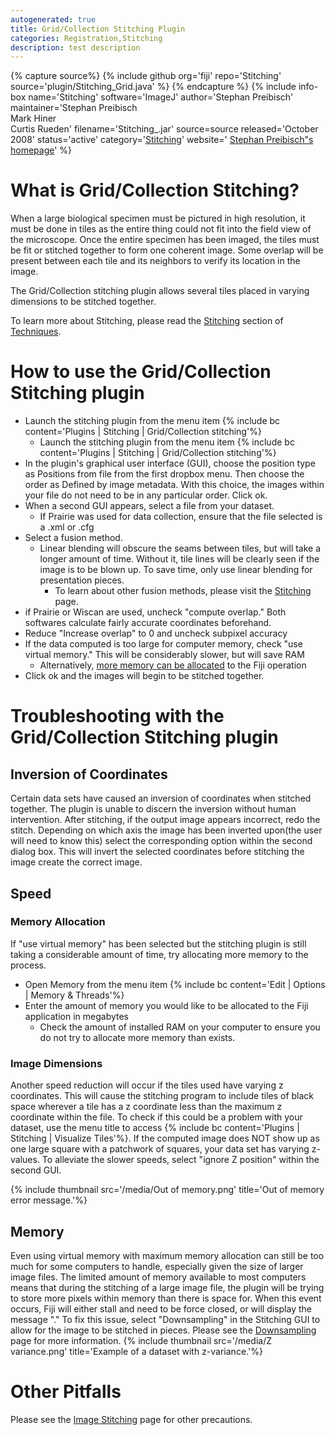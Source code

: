 ```yaml
---
autogenerated: true
title: Grid/Collection Stitching Plugin
categories: Registration,Stitching
description: test description
---
```



{% capture source%}
{% include github org='fiji' repo='Stitching' source='plugin/Stitching\_Grid.java' %}
{% endcapture %}
{% include info-box name='Stitching' software='ImageJ' author='Stephan Preibisch' maintainer='Stephan Preibisch  
Mark Hiner  
Curtis Rueden' filename='Stitching\_.jar' source=source released='October 2008' status='active' category='[Stitching](Category_Stitching)' website=' [Stephan Preibisch"s homepage](http://fly.mpi-cbg.de/~preibisch)' %}


What is Grid/Collection Stitching?
==================================

When a large biological specimen must be pictured in high resolution, it must be done in tiles as the entire thing could not fit into the field view of the microscope. Once the entire specimen has been imaged, the tiles must be fit or stitched together to form one coherent image. Some overlap will be present between each tile and its neighbors to verify its location in the image.

The Grid/Collection stitching plugin allows several tiles placed in varying dimensions to be stitched together.

To learn more about Stitching, please read the [Stitching](/plugins/image-stitching) section of [Techniques](/Category_Techniques).

How to use the Grid/Collection Stitching plugin
===============================================

-   Launch the stitching plugin from the menu item {% include bc content='Plugins | Stitching | Grid/Collection stitching'%}
    -   Launch the stitching plugin from the menu item {% include bc content='Plugins | Stitching | Grid/Collection stitching'%}
-   In the plugin's graphical user interface (GUI), choose the position type as Positions from file from the first dropbox menu. Then choose the order as Defined by image metadata. With this choice, the images within your file do not need to be in any particular order. Click ok.
-   When a second GUI appears, select a file from your dataset.
    -   If Prairie was used for data collection, ensure that the file selected is a .xml or .cfg
-   Select a fusion method.
    -   Linear blending will obscure the seams between tiles, but will take a longer amount of time. Without it, tile lines will be clearly seen if the image is to be blown up. To save time, only use linear blending for presentation pieces.
        -   To learn about other fusion methods, please visit the [Stitching](Image_Stitching#Pairwise_Stitching) page.
-   if Prairie or Wiscan are used, uncheck "compute overlap." Both softwares calculate fairly accurate coordinates beforehand.
-   Reduce "Increase overlap" to 0 and uncheck subpixel accuracy
-   If the data computed is too large for computer memory, check "use virtual memory." This will be considerably slower, but will save RAM
    -   Alternatively, [more memory can be allocated](Grid_Collection_Stitching_Plugin#Memory_Allocation) to the Fiji operation
-   Click ok and the images will begin to be stitched together.

Troubleshooting with the Grid/Collection Stitching plugin
=========================================================

Inversion of Coordinates
------------------------

Certain data sets have caused an inversion of coordinates when stitched together. The plugin is unable to discern the inversion without human intervention. After stitching, if the output image appears incorrect, redo the stitch. Depending on which axis the image has been inverted upon(the user will need to know this) select the corresponding option within the second dialog box. This will invert the selected coordinates before stitching the image create the correct image.

Speed
-----

### Memory Allocation

If "use virtual memory" has been selected but the stitching plugin is still taking a considerable amount of time, try allocating more memory to the process.

-   Open Memory from the menu item {% include bc content='Edit | Options | Memory & Threads'%}
-   Enter the amount of memory you would like to be allocated to the Fiji application in megabytes
    -   Check the amount of installed RAM on your computer to ensure you do not try to allocate more memory than exists.

### Image Dimensions

Another speed reduction will occur if the tiles used have varying z coordinates. This will cause the stitching program to include tiles of black space wherever a tile has a z coordinate less than the maximum z coordinate within the file. To check if this could be a problem with your dataset, use the menu title to access {% include bc content='Plugins | Stitching | Visualize Tiles'%}. If the computed image does NOT show up as one large square with a patchwork of squares, your data set has varying z-values. To alleviate the slower speeds, select "ignore Z position" within the second GUI.

{% include thumbnail src='/media/Out of memory.png' title='Out of memory error message.'%}

Memory
------

Even using virtual memory with maximum memory allocation can still be too much for some computers to handle, especially given the size of larger image files. The limited amount of memory available to most computers means that during the stitching of a large image file, the plugin will be trying to store more pixels within memory than there is space for. When this event occurs, Fiji will either stall and need to be force closed, or will display the message "<Out of Memory>." To fix this issue, select "Downsampling" in the Stitching GUI to allow for the image to be stitched in pieces. Please see the [Downsampling](/scripting/examples/downsample) page for more information. {% include thumbnail src='/media/Z variance.png' title='Example of a dataset with z-variance.'%}

Other Pitfalls
==============

Please see the [Image Stitching](/plugins/image-stitching) page for other precautions.

 
